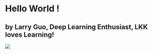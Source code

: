 # Hello World !
## by Larry Guo, Deep Learning Enthusiast, LKK loves Learning!  

![](IMG_5958.png)
